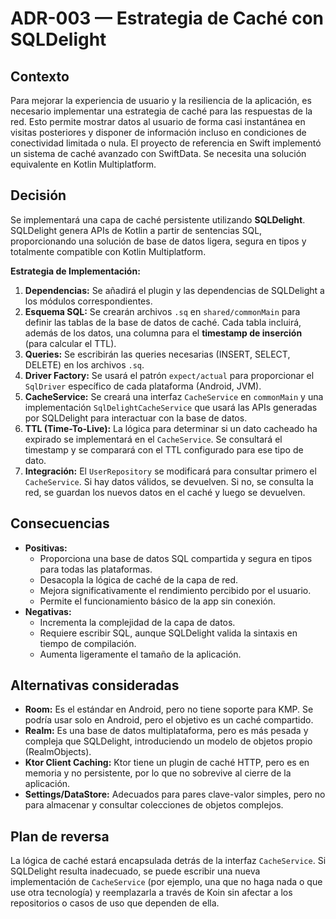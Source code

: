 # ADR-003 — Estrategia de Caché con SQLDelight

## Contexto

Para mejorar la experiencia de usuario y la resiliencia de la aplicación, es necesario implementar una estrategia de caché para las respuestas de la red. Esto permite mostrar datos al usuario de forma casi instantánea en visitas posteriores y disponer de información incluso en condiciones de conectividad limitada o nula. El proyecto de referencia en Swift implementó un sistema de caché avanzado con SwiftData. Se necesita una solución equivalente en Kotlin Multiplatform.

## Decisión

Se implementará una capa de caché persistente utilizando **SQLDelight**. SQLDelight genera APIs de Kotlin a partir de sentencias SQL, proporcionando una solución de base de datos ligera, segura en tipos y totalmente compatible con Kotlin Multiplatform.

**Estrategia de Implementación:**
1.  **Dependencias:** Se añadirá el plugin y las dependencias de SQLDelight a los módulos correspondientes.
2.  **Esquema SQL:** Se crearán archivos `.sq` en `shared/commonMain` para definir las tablas de la base de datos de caché. Cada tabla incluirá, además de los datos, una columna para el **timestamp de inserción** (para calcular el TTL).
3.  **Queries:** Se escribirán las queries necesarias (INSERT, SELECT, DELETE) en los archivos `.sq`.
4.  **Driver Factory:** Se usará el patrón `expect/actual` para proporcionar el `SqlDriver` específico de cada plataforma (Android, JVM).
5.  **CacheService:** Se creará una interfaz `CacheService` en `commonMain` y una implementación `SqlDelightCacheService` que usará las APIs generadas por SQLDelight para interactuar con la base de datos.
6.  **TTL (Time-To-Live):** La lógica para determinar si un dato cacheado ha expirado se implementará en el `CacheService`. Se consultará el timestamp y se comparará con el TTL configurado para ese tipo de dato.
7.  **Integración:** El `UserRepository` se modificará para consultar primero el `CacheService`. Si hay datos válidos, se devuelven. Si no, se consulta la red, se guardan los nuevos datos en el caché y luego se devuelven.

## Consecuencias

- **Positivas:**
    - Proporciona una base de datos SQL compartida y segura en tipos para todas las plataformas.
    - Desacopla la lógica de caché de la capa de red.
    - Mejora significativamente el rendimiento percibido por el usuario.
    - Permite el funcionamiento básico de la app sin conexión.
- **Negativas:**
    - Incrementa la complejidad de la capa de datos.
    - Requiere escribir SQL, aunque SQLDelight valida la sintaxis en tiempo de compilación.
    - Aumenta ligeramente el tamaño de la aplicación.

## Alternativas consideradas

- **Room:** Es el estándar en Android, pero no tiene soporte para KMP. Se podría usar solo en Android, pero el objetivo es un caché compartido.
- **Realm:** Es una base de datos multiplataforma, pero es más pesada y compleja que SQLDelight, introduciendo un modelo de objetos propio (RealmObjects).
- **Ktor Client Caching:** Ktor tiene un plugin de caché HTTP, pero es en memoria y no persistente, por lo que no sobrevive al cierre de la aplicación.
- **Settings/DataStore:** Adecuados para pares clave-valor simples, pero no para almacenar y consultar colecciones de objetos complejos.

## Plan de reversa

La lógica de caché estará encapsulada detrás de la interfaz `CacheService`. Si SQLDelight resulta inadecuado, se puede escribir una nueva implementación de `CacheService` (por ejemplo, una que no haga nada o que use otra tecnología) y reemplazarla a través de Koin sin afectar a los repositorios o casos de uso que dependen de ella.
